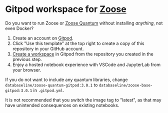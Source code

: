 # Gitpod workspace for [Zoose](https://github.com/ianhellstrom/zoose)

Do you want to run Zoose or [Zoose Quantum](https://databaseline.tech/zoose-2.0/#zoose-quantum) without installing _anything_, not even Docker?

1. Create an account on [Gitpod](https://gitpod.io).
1. Click "Use this template" at the top right to create a copy of this repository in your GitHub account.
1. [Create a workspace](https://www.gitpod.io/docs/introduction/getting-started#start-your-first-workspace) in Gitpod from the repository you created in the previous step.
1. Enjoy a hosted notebook experience with VSCode and JupyterLab from your browser.

If you do not want to include any quantum libraries, change `databaseline/zoose-quantum-gitpod:3.0.1` to `databaseline/zoose-base-gitpod:3.0.1` in `.gitpod.yml`.

It is not recommended that you switch the image tag to "latest", as that may have unintended consequences on existing notebooks.
